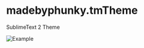madebyphunky.tmTheme
====================

SublimeText 2 Theme

![Example](http://d3j5vwomefv46c.cloudfront.net/photos/full/662994417.png?key=506657&Expires=1348736479&Key-Pair-Id=APKAIYVGSUJFNRFZBBTA&Signature=ygIKahPQ6pL6OSHQ9wCh8dVNeVRAv~Extyn04UlsYBrFOKwHoly-MUZTWH~dCtCayR0BMAdXqB0c~7il0S14EfGAGgumyNcallLe0NI5QVngZ-vnHnzmZviSAjkSd89zBQBSd8OPpKyTU4WoSlHysFfyexHkPBqvBET0RK5T9n0_)